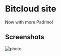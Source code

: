 Bitcloud site
============
Now with more Padrino!

Screenshots
----------
![photo](http://i.imgur.com/uOwrZPe.png)

